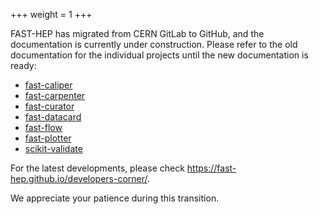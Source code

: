 +++
weight = 1
+++

FAST-HEP has migrated from CERN GitLab to GitHub, and the documentation is currently under construction.
Please refer to the old documentation for the individual projects until the new documentation is ready:
- [fast-caliper](https://gitlab.cern.ch/fast-hep/public/fast-caliper)
- [fast-carpenter](https://fast-carpenter.readthedocs.io/en/latest/)
- [fast-curator](https://github.com/FAST-HEP/fast-curator)
- [fast-datacard](https://gitlab.cern.ch/fast-hep/public/fast-datacard)
- [fast-flow](https://github.com/FAST-HEP/fast-flow)
- [fast-plotter](https://github.com/FAST-HEP/fast-plotter)
- [scikit-validate](https://scikit-validate.readthedocs.io/en/latest/?badge=latest)

For the latest developments, please check https://fast-hep.github.io/developers-corner/.

We appreciate your patience during this transition.


